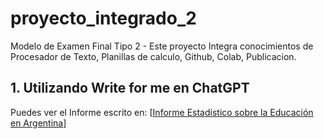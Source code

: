 # proyecto_integrado_2
Modelo de Examen Final Tipo 2 - Este proyecto Integra conocimientos de Procesador de Texto, Planillas de calculo, Github, Colab, Publicacion.
## 1. Utilizando Write for me en ChatGPT 
Puedes ver el Informe escrito en: [[Informe Estadístico sobre la Educación en Argentina](https://chatgpt.com/share/673676b6-1750-8009-8eba-9827041a62c5)]
